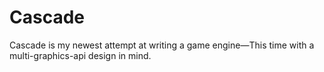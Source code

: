 # Cascade
Cascade is my newest attempt at writing a game engine—This time with a multi-graphics-api design in mind.
